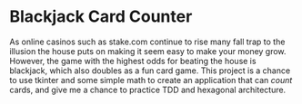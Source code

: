 # Blackjack Card Counter

As online casinos such as stake.com continue to rise many fall trap to the illusion the house puts on making it seem easy to make your money grow. However, the game with the highest odds for beating the house is blackjack, which also doubles as a fun card game. This project is a chance to use tkinter and some simple math to create an application that can _count_ cards, and give me a chance to practice TDD and hexagonal architecture. 